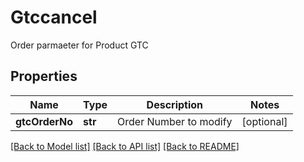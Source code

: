 # Gtccancel

Order parmaeter for Product GTC
## Properties
Name | Type | Description | Notes
------------ | ------------- | ------------- | -------------
**gtcOrderNo** | **str** | Order Number to modify | [optional] 

[[Back to Model list]](../README.md#documentation-for-models) [[Back to API list]](../README.md#documentation-for-api-endpoints) [[Back to README]](../README.md)


